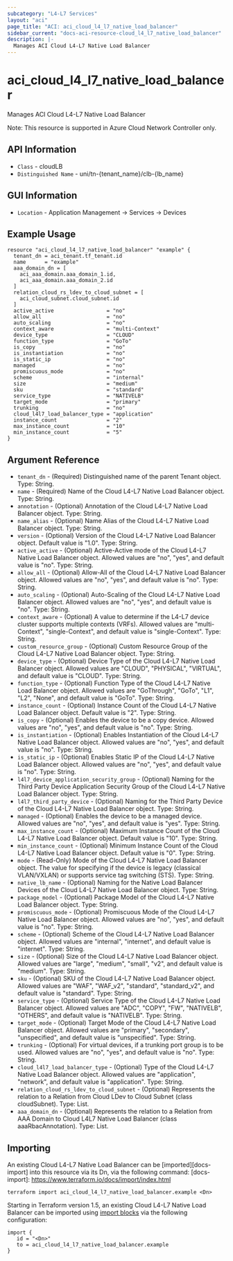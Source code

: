 ```yaml
---
subcategory: "L4-L7 Services"
layout: "aci"
page_title: "ACI: aci_cloud_l4_l7_native_load_balancer"
sidebar_current: "docs-aci-resource-cloud_l4_l7_native_load_balancer"
description: |-
  Manages ACI Cloud L4-L7 Native Load Balancer
---
```


# aci_cloud_l4_l7_native_load_balancer #

Manages ACI Cloud L4-L7 Native Load Balancer

Note: This resource is supported in Azure Cloud Network Controller only.

## API Information ##

* `Class` - cloudLB
* `Distinguished Name` - uni/tn-{tenant_name}/clb-{lb_name}

## GUI Information ##

* `Location` - Application Management -> Services -> Devices


## Example Usage ##

```hcl
resource "aci_cloud_l4_l7_native_load_balancer" "example" {
  tenant_dn = aci_tenant.tf_tenant.id
  name      = "example"
  aaa_domain_dn = [
    aci_aaa_domain.aaa_domain_1.id,
    aci_aaa_domain.aaa_domain_2.id
  ]
  relation_cloud_rs_ldev_to_cloud_subnet = [
    aci_cloud_subnet.cloud_subnet.id
  ]
  active_active                 = "no"
  allow_all                     = "no"
  auto_scaling                  = "no"
  context_aware                 = "multi-Context"
  device_type                   = "CLOUD"
  function_type                 = "GoTo"
  is_copy                       = "no"
  is_instantiation              = "no"
  is_static_ip                  = "no"
  managed                       = "no"
  promiscuous_mode              = "no"
  scheme                        = "internal"
  size                          = "medium"
  sku                           = "standard"
  service_type                  = "NATIVELB"
  target_mode                   = "primary"
  trunking                      = "no"
  cloud_l4l7_load_balancer_type = "application"
  instance_count                = "2"
  max_instance_count            = "10"
  min_instance_count            = "5"
}
```

## Argument Reference ##

* `tenant_dn` - (Required) Distinguished name of the parent Tenant object. Type: String.
* `name` - (Required) Name of the Cloud L4-L7 Native Load Balancer object. Type: String.
* `annotation` - (Optional) Annotation of the Cloud L4-L7 Native Load Balancer object. Type: String.
* `name_alias` - (Optional) Name Alias of the Cloud L4-L7 Native Load Balancer object. Type: String.
* `version` - (Optional) Version of the Cloud L4-L7 Native Load Balancer object. Default value is "1.0". Type: String.
* `active_active` - (Optional) Active-Active mode of the Cloud L4-L7 Native Load Balancer object. Allowed values are "no", "yes", and default value is "no". Type: String.
* `allow_all` - (Optional) Allow-All of the Cloud L4-L7 Native Load Balancer object. Allowed values are "no", "yes", and default value is "no". Type: String.
* `auto_scaling` - (Optional) Auto-Scaling of the Cloud L4-L7 Native Load Balancer object. Allowed values are "no", "yes", and default value is "no". Type: String.
* `context_aware` - (Optional) A value to determine if the L4-L7 device cluster supports multiple contexts (VRFs). Allowed values are "multi-Context", "single-Context", and default value is "single-Context". Type: String.
* `custom_resource_group` - (Optional) Custom Resource Group of the Cloud L4-L7 Native Load Balancer object. Type: String.
* `device_type` - (Optional) Device Type of the Cloud L4-L7 Native Load Balancer object. Allowed values are "CLOUD", "PHYSICAL", "VIRTUAL", and default value is "CLOUD". Type: String.
* `function_type` - (Optional) Function Type of the Cloud L4-L7 Native Load Balancer object. Allowed values are "GoThrough", "GoTo", "L1", "L2", "None", and default value is "GoTo". Type: String.
* `instance_count` - (Optional) Instance Count of the Cloud L4-L7 Native Load Balancer object. Default value is "2". Type: String.
* `is_copy` - (Optional) Enables the device to be a copy device. Allowed values are "no", "yes", and default value is "no". Type: String.
* `is_instantiation` - (Optional) Enables Instantiation of the Cloud L4-L7 Native Load Balancer object. Allowed values are "no", "yes", and default value is "no". Type: String.
* `is_static_ip` - (Optional) Enables Static IP of the Cloud L4-L7 Native Load Balancer object. Allowed values are "no", "yes", and default value is "no". Type: String.
* `l4l7_device_application_security_group` - (Optional) Naming for the Third Party Device Application Security Group of the Cloud L4-L7 Native Load Balancer object. Type: String.
* `l4l7_third_party_device` - (Optional) Naming for the Third Party Device of the Cloud L4-L7 Native Load Balancer object. Type: String.
* `managed` - (Optional) Enables the device to be a managed device. Allowed values are "no", "yes", and default value is "yes". Type: String.
* `max_instance_count` - (Optional) Maximum Instance Count of the Cloud L4-L7 Native Load Balancer object. Default value is "10". Type: String.
* `min_instance_count` - (Optional) Minimum Instance Count of the Cloud L4-L7 Native Load Balancer object. Default value is "0". Type: String.
* `mode` - (Read-Only) Mode of the Cloud L4-L7 Native Load Balancer object. The value for specifying if the device is legacy (classical VLAN/VXLAN) or supports service tag switching (STS). Type: String.
* `native_lb_name` - (Optional) Naming for the Native Load Balancer Devices of the Cloud L4-L7 Native Load Balancer object. Type: String.
* `package_model` - (Optional) Package Model of the Cloud L4-L7 Native Load Balancer object. Type: String.
* `promiscuous_mode` - (Optional) Promiscuous Mode of the Cloud L4-L7 Native Load Balancer object. Allowed values are "no", "yes", and default value is "no". Type: String.
* `scheme` - (Optional) Scheme of the Cloud L4-L7 Native Load Balancer object. Allowed values are "internal", "internet", and default value is "internet". Type: String.
* `size` - (Optional) Size of the Cloud L4-L7 Native Load Balancer object. Allowed values are "large", "medium", "small", "v2", and default value is "medium". Type: String.
* `sku` - (Optional) SKU of the Cloud L4-L7 Native Load Balancer object. Allowed values are "WAF", "WAF_v2", "standard", "standard_v2", and default value is "standard". Type: String.
* `service_type` - (Optional) Service Type of the Cloud L4-L7 Native Load Balancer object. Allowed values are "ADC", "COPY", "FW", "NATIVELB", "OTHERS", and default value is "NATIVELB". Type: String.
* `target_mode` - (Optional) Target Mode of the Cloud L4-L7 Native Load Balancer object. Allowed values are "primary", "secondary", "unspecified", and default value is "unspecified". Type: String.
* `trunking` - (Optional) For virtual devices, if a trunking port group is to be used. Allowed values are "no", "yes", and default value is "no". Type: String.
* `cloud_l4l7_load_balancer_type` - (Optional) Type of the Cloud L4-L7 Native Load Balancer object. Allowed values are "application", "network", and default value is "application". Type: String.
* `relation_cloud_rs_ldev_to_cloud_subnet` - (Optional) Represents the relation to a Relation from Cloud LDev to Cloud Subnet (class cloudSubnet). Type: List.
* `aaa_domain_dn` - (Optional) Represents the relation to a Relation from AAA Domain to Cloud L4L7 Native Load Balancer (class aaaRbacAnnotation). Type: List.


## Importing ##

An existing Cloud L4-L7 Native Load Balancer can be [imported][docs-import] into this resource via its Dn, via the following command:
[docs-import]: https://www.terraform.io/docs/import/index.html


```
terraform import aci_cloud_l4_l7_native_load_balancer.example <Dn>
```

Starting in Terraform version 1.5, an existing Cloud L4-L7 Native Load Balancer can be imported using [import blocks](https://developer.hashicorp.com/terraform/language/import) via the following configuration:

 ```
 import {
    id = "<Dn>"
    to = aci_cloud_l4_l7_native_load_balancer.example
 }
 ```
